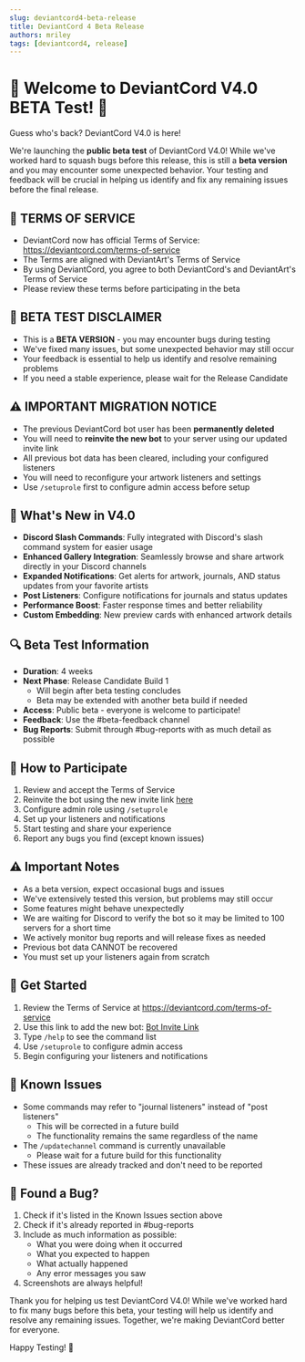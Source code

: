 ```yaml
---
slug: deviantcord4-beta-release
title: DeviantCord 4 Beta Release
authors: mriley
tags: [deviantcord4, release]
---
```


# 🎉 Welcome to DeviantCord V4.0 BETA Test! 🎉

Guess who's back? DeviantCord V4.0 is here!

We're launching the **public beta test** of DeviantCord V4.0! While we've worked hard to squash bugs before this release, this is still a **beta version** and you may encounter some unexpected behavior. Your testing and feedback will be crucial in helping us identify and fix any remaining issues before the final release.

## 📜 TERMS OF SERVICE
- DeviantCord now has official Terms of Service: https://deviantcord.com/terms-of-service
- The Terms are aligned with DeviantArt's Terms of Service
- By using DeviantCord, you agree to both DeviantCord's and DeviantArt's Terms of Service
- Please review these terms before participating in the beta

## 🐛 BETA TEST DISCLAIMER
- This is a **BETA VERSION** - you may encounter bugs during testing
- We've fixed many issues, but some unexpected behavior may still occur
- Your feedback is essential to help us identify and resolve remaining problems
- If you need a stable experience, please wait for the Release Candidate

## ⚠️ IMPORTANT MIGRATION NOTICE
- The previous DeviantCord bot user has been **permanently deleted**
- You will need to **reinvite the new bot** to your server using our updated invite link
- All previous bot data has been cleared, including your configured listeners
- You will need to reconfigure your artwork listeners and settings
- Use `/setuprole` first to configure admin access before setup

## 🚀 What's New in V4.0
- **Discord Slash Commands**: Fully integrated with Discord's slash command system for easier usage
- **Enhanced Gallery Integration**: Seamlessly browse and share artwork directly in your Discord channels
- **Expanded Notifications**: Get alerts for artwork, journals, AND status updates from your favorite artists
- **Post Listeners**: Configure notifications for journals and status updates
- **Performance Boost**: Faster response times and better reliability
- **Custom Embedding**: New preview cards with enhanced artwork details

## 🔍 Beta Test Information
- **Duration**: 4 weeks
- **Next Phase**: Release Candidate Build 1
  - Will begin after beta testing concludes
  - Beta may be extended with another beta build if needed
- **Access**: Public beta - everyone is welcome to participate!
- **Feedback**: Use the #beta-feedback channel
- **Bug Reports**: Submit through #bug-reports with as much detail as possible

## 🎯 How to Participate
1. Review and accept the Terms of Service
2. Reinvite the bot using the new invite link [here](https://discord.com/oauth2/authorize?client_id=1297715317082030162&permissions=0&integration_type=0&scope=bot)
3. Configure admin role using `/setuprole`
4. Set up your listeners and notifications
5. Start testing and share your experience
6. Report any bugs you find (except known issues)

## ⚠️ Important Notes
- As a beta version, expect occasional bugs and issues
- We've extensively tested this version, but problems may still occur
- Some features might behave unexpectedly
- We are waiting for Discord to verify the bot so it may be limited to 100 servers for a short time
- We actively monitor bug reports and will release fixes as needed
- Previous bot data CANNOT be recovered
- You must set up your listeners again from scratch

## 💫 Get Started
1. Review the Terms of Service at https://deviantcord.com/terms-of-service
2. Use this link to add the new bot: [Bot Invite Link](https://discord.com/oauth2/authorize?client_id=1297715317082030162&permissions=0&integration_type=0&scope=bot)
3. Type `/help` to see the command list
4. Use `/setuprole` to configure admin access
5. Begin configuring your listeners and notifications

## 📝 Known Issues
- Some commands may refer to "journal listeners" instead of "post listeners"
  - This will be corrected in a future build
  - The functionality remains the same regardless of the name
- The `/updatechannel` command is currently unavailable
  - Please wait for a future build for this functionality
- These issues are already tracked and don't need to be reported

## 🔧 Found a Bug?
1. Check if it's listed in the Known Issues section above
2. Check if it's already reported in #bug-reports
3. Include as much information as possible:
   - What you were doing when it occurred
   - What you expected to happen
   - What actually happened
   - Any error messages you saw
4. Screenshots are always helpful!

Thank you for helping us test DeviantCord V4.0! While we've worked hard to fix many bugs before this beta, your testing will help us identify and resolve any remaining issues. Together, we're making DeviantCord better for everyone.

Happy Testing! 🎨
